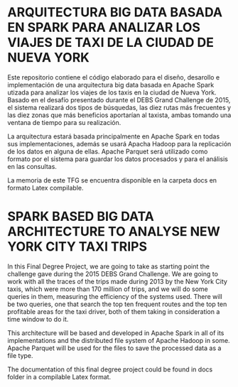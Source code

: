 # ARQUITECTURA BIG DATA BASADA EN SPARK PARA ANALIZAR LOS VIAJES DE TAXI DE LA CIUDAD DE NUEVA YORK

Este repositorio contiene el código elaborado para el diseño, desarollo e implementación de una arquitectura big data basada en Apache Spark utizada para analizar los viajes de los taxis en la ciudad de Nueva York. Basado en el desafío presentado durante el DEBS Grand Challenge de 2015, el sistema realizará dos tipos de búsquedas, las diez rutas más frecuentes y las diez zonas que más beneficios aportarían al taxista, ambas tomando una ventana de tiempo para su realización.

La arquitectura estará basada principalmente en Apache Spark en todas sus implementaciones, además se usará Apacha Hadoop para la replicación de los datos en alguna de ellas. Apache Parquet será utilizado como formato por el sistema para guardar los datos procesados y para el análisis en las consultas.

La memoria de este TFG se encuentra disponible en la carpeta docs en formato Latex compilable.

# SPARK BASED BIG DATA ARCHITECTURE TO ANALYSE NEW YORK CITY TAXI TRIPS
In this Final Degree Project, we are going to take as starting point the challenge gave during the 2015 DEBS Grand Challenge. We are going to work with all the traces of the trips made during 2013 by the New York City taxis, which were more than 170 million of trips, and we will do some queries in them, measuring the efficiency of the systems used. There will be two queries, one that search the top ten frequent routes and the top ten profitable areas for the taxi driver, both of them taking in consideration a time window to do it.

This architecture will be based and developed in Apache Spark in all of its implementations and the distributed file system of Apache Hadoop in some. Apache Parquet will be used for the files to save the processed data as a file type.

The documentation of this final degree project could be found in docs folder in a compilable Latex format.